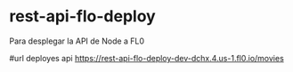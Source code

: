 # rest-api-flo-deploy
Para desplegar la API de Node  a FL0

#url deployes api
https://rest-api-flo-deploy-dev-dchx.4.us-1.fl0.io/movies
